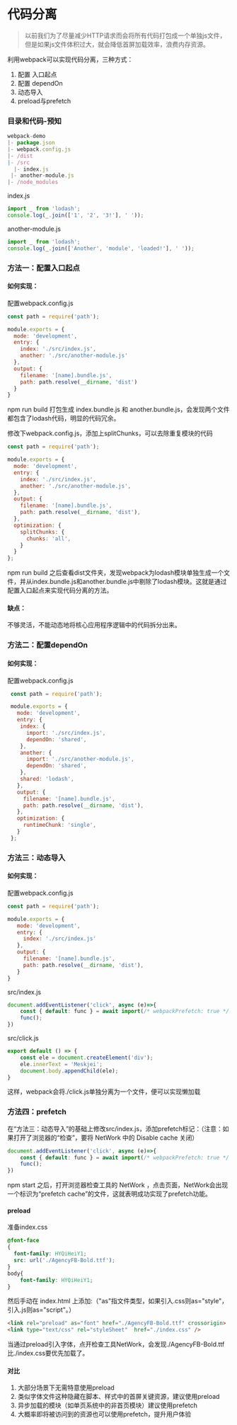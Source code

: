 # 代码分离
> 以前我们为了尽量减少HTTP请求而会将所有代码打包成一个单独js文件，但是如果js文件体积过大，就会降低首屏加载效率，浪费内存资源。

利用webpack可以实现代码分离，三种方式：

1. 配置 入口起点
2. 配置 dependOn
3. 动态导入
4. preload与prefetch

### 目录和代码-预知
```js
webpack-demo
|- package.json
|- webpack.config.js
|- /dist
|- /src
  |- index.js
 |- another-module.js
|- /node_modules
```
index.js
```js
import _ from 'lodash';
console.log(_.join(['1', '2', '3!'], ' '));
```

another-module.js
```js
import _ from 'lodash';
console.log(_.join(['Another', 'module', 'loaded!'], ' '));
```

### 方法一：配置入口起点
#### 如何实现：

配置webpack.config.js
```js
const path = require('path');

module.exports = {
  mode: 'development',
  entry: {
    index: './src/index.js',
    another: './src/another-module.js'
  },
  output: {
    filename: '[name].bundle.js',
    path: path.resolve(__dirname, 'dist')
  }
}
```
npm run build 打包生成 index.bundle.js 和 another.bundle.js，会发现两个文件都包含了lodash代码，明显的代码冗余。

修改下webpack.config.js，添加上splitChunks，可以去除重复模块的代码
```js
const path = require('path');

module.exports = {
  mode: 'development',
  entry: {
    index: './src/index.js',
    another: './src/another-module.js',
  },
  output: {
    filename: '[name].bundle.js',
    path: path.resolve(__dirname, 'dist'),
  },
  optimization: {
    splitChunks: {
      chunks: 'all',
    }
  }
};
```
npm run build 之后查看dist文件夹，发现webpack为lodash模块单独生成一个文件，并从index.bundle.js和another.bundle.js中剔除了lodash模块。这就是通过配置入口起点来实现代码分离的方法。

#### 缺点：
不够灵活，不能动态地将核心应用程序逻辑中的代码拆分出来。


### 方法二：配置dependOn
#### 如何实现：
配置webpack.config.js
```js
 const path = require('path');

 module.exports = {
   mode: 'development',
   entry: {
    index: {
      import: './src/index.js',
      dependOn: 'shared',
    },
    another: {
      import: './src/another-module.js',
      dependOn: 'shared',
    },
    shared: 'lodash',
   },
   output: {
     filename: '[name].bundle.js',
     path: path.resolve(__dirname, 'dist'),
   },
   optimization: {
     runtimeChunk: 'single',
   }
 };
```

### 方法三：动态导入
#### 如何实现：
配置webpack.config.js
```js
const path = require('path');

module.exports = {
   mode: 'development',
   entry: {
     index: './src/index.js'
   },
   output: {
     filename: '[name].bundle.js',
     path: path.resolve(__dirname, 'dist'),
   }
}
```
src/index.js
```js
document.addEventListener('click', async (e)=>{
    const { default: func } = await import(/* webpackPrefetch: true */'./click');
    func();
})
```
src/click.js
```js
export default () => {
    const ele = document.createElement('div');
    ele.innerText = 'Meskjei';
    document.body.appendChild(ele);
}
```
这样，webpack会将./click.js单独分离为一个文件，便可以实现懒加载

### 方法四：prefetch
在“方法三：动态导入”的基础上修改src/index.js，添加prefetch标记：（注意：如果打开了浏览器的“检查”，要将 NetWork 中的 Disable cache 关闭）
```js
document.addEventListener('click', async (e)=>{
    const { default: func } = await import(/* webpackPrefetch: true */'./click');
    func();
})
```
npm start 之后，打开浏览器检查工具的 NetWork ，点击页面，NetWork会出现一个标识为“prefetch cache”的文件，这就表明成功实现了prefetch功能。

#### preload
准备index.css
```css
@font-face
{
  font-family: HYQiHeiY1;
  src: url('./AgencyFB-Bold.ttf');
}
body{
    font-family: HYQiHeiY1;
}
```
然后手动在 index.html 上添加:（"as"指文件类型，如果引入.css则as="style"，引入.js则as="script"。）
```html
<link rel="preload" as="font" href="./AgencyFB-Bold.ttf" crossorigin>
<link type="text/css" rel="styleSheet"  href="./index.css" />
```
当通过preload引入字体，点开检查工具NetWork，会发现./AgencyFB-Bold.ttf比./index.css要优先加载了。

#### 对比
1. 大部分场景下无需特意使用preload
2. 类似字体文件这种隐藏在脚本、样式中的首屏关键资源，建议使用preload
3. 异步加载的模块（如单页系统中的非首页模块）建议使用prefetch
4. 大概率即将被访问到的资源也可以使用prefetch，提升用户体验
